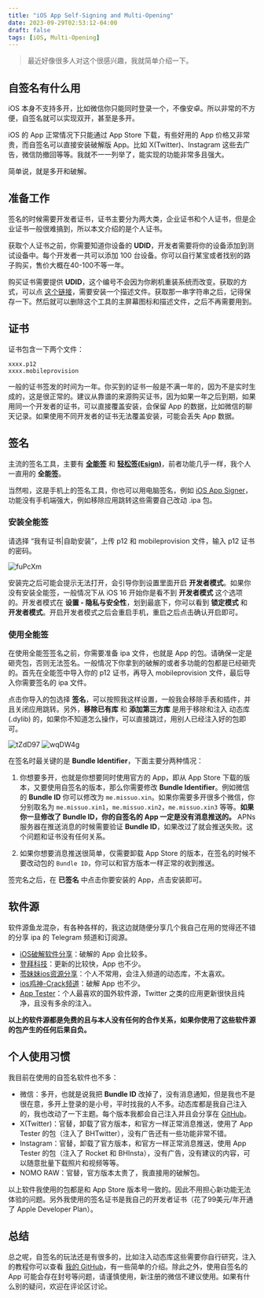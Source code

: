 ```yaml
---
title: "iOS App Self-Signing and Multi-Opening"
date: 2023-09-29T02:53:12-04:00
draft: false
tags: [iOS, Multi-Opening]
---
```

> 最近好像很多人对这个很感兴趣，我就简单介绍一下。

## 自签名有什么用
iOS 本身不支持多开，比如微信你只能同时登录一个，不像安卓。所以非常的不方便，自签名就可以实现双开，甚至是多开。

iOS 的 App 正常情况下只能通过 App Store 下载，有些好用的 App 价格又非常贵，而自签名可以直接安装破解版 App。比如 X(Twitter)、Instagram 这些去广告，微信防撤回等等。我就不一一列举了，能实现的功能非常多且强大。

简单说，就是多开和破解。

## 准备工作
签名的时候需要开发者证书，证书主要分为两大类，企业证书和个人证书，但是企业证书一般很难搞到，所以本文介绍的是个人证书。

获取个人证书之前，你需要知道你设备的 **UDID**，开发者需要将你的设备添加到测试设备中。每个开发者一共可以添加 100 台设备。你可以自行某宝或者找别的路子购买，售价大概在40-100不等一年。

购买证书需要提供 **UDID**，这个编号不会因为你刷机重装系统而改变。获取的方式，可以点 [这个链接](https://www.pgyer.com/tools/udid)，需要安装一个描述文件。获取那一串字符串之后，记得保存一下。然后就可以删除这个工具的主屏幕图标和描述文件，之后不再需要用到。

## 证书
证书包含一下两个文件：
```
xxxx.p12
xxxx.mobileprovision
```
一般的证书签发的时间为一年。你买到的证书一般是不满一年的，因为不是实时生成的，这是很正常的。建议从靠谱的来源购买证书，因为如果一年之后到期，如果用同一个开发者的证书，可以直接覆盖安装，会保留 App 的数据，比如微信的聊天记录。如果使用不同开发者的证书无法覆盖安装，可能会丢失 App 数据。

## 签名
主流的签名工具，主要有 **[全能签](https://udid.nuosike.cn/sign/)** 和 **[轻松签(Esign)](https://esign.yyyue.xyz/)**，前者功能几乎一样，我个人一直用的 **全能签**。

当然啦，这是手机上的签名工具，你也可以用电脑签名，例如 [iOS App Signer](https://dantheman827.github.io/ios-app-signer/)，功能没有手机端强大，例如移除应用跳转这些需要自己改动 .ipa 包。

### 安装全能签
请选择 “我有证书|自助安装”，上传 p12 和 mobileprovision 文件，输入 p12 证书的密码。

![fuPcXm](https://r2.qwq.mx/files/fuPcXm.png)

安装完之后可能会提示无法打开，会引导你到设置里面开启 **开发者模式**。如果你没有安装全能签，一般情况下从 iOS 16 开始你是看不到 **开发者模式** 这个选项的。开发者模式在 **设置 - 隐私与安全性**，划到最底下，你可以看到 **锁定模式** 和 **开发者模式**。开启开发者模式之后会重启手机，重启之后点击确认开启即可。

### 使用全能签
在使用全能签签名之前，你需要准备 ipa 文件，也就是 App 的包。请确保一定是砸壳包，否则无法签名。一般情况下你拿到的破解的或者多功能的包都是已经砸壳的。首先在全能签中导入你的 p12 证书，再导入 mobileprovision 文件，最后导入你需要签名的 ipa 文件。

点击你导入的包选择 **签名**，可以按照我这样设置，一般我会移除手表和插件，并且关闭应用跳转。另外，**移除已有库** 和 **添加第三方库** 是用于移除和注入 动态库(.dylib) 的，如果你不知道怎么操作，可以直接跳过，用别人已经注入好的包即可。

![tZdD97](https://r2.qwq.mx/files/tZdD97.jpg)
![wqDW4g](https://r2.qwq.mx/files/wqDW4g.png)

在签名时最关键的是 **Bundle Identifier**，下面主要分两种情况： 

1. 你想要多开，也就是你想要同时使用官方的 App，即从 App Store 下载的版本，又要使用自签名的版本，那么你需要修改 **Bundle Identifier**。例如微信的 **Bundle ID** 你可以修改为 `me.missuo.xin`。如果你需要多开很多个微信，你分别取名为 `me.missuo.xin1`，`me.missuo.xin2`，`me.missuo.xin3` 等等。**如果你一旦修改了 Bundle ID，你的自签名的 App 一定是没有消息推送的。** APNs 服务器在推送消息的时候需要验证 **Bundle ID**，如果改过了就会推送失败。这个问题和证书没有任何关系。 

2. 如果你想要消息推送很简单，仅需要卸载 App Store 的版本，在签名的时候不要改动包的 `Bundle ID`，你可以和官方版本一样正常的收到推送。

签完名之后，在 **已签名** 中点击你要安装的 App，点击安装即可。

## 软件源
软件源鱼龙混杂，有各种各样的，我这边就随便分享几个我自己在用的觉得还不错的分享 ipa 的 Telegram 频道和订阅源。

- [iOS破解软件分享](https://t.me/gekuGou)：破解的 App 会比较多。
- [登拜科技](https://t.me/dengbai)：更新的比较快，App 也不少。
- [苓妹妹ios资源分享](https://t.me/iosfulishare)：个人不常用，会注入频道的动态库，不太喜欢。
- [ios鸡神-Crack频道](https://t.me/iosapp520)：破解 App 也不少。
- [App Tester](https://repo.apptesters.org)：个人最喜欢的国外软件源，Twitter 之类的应用更新很快且纯净，且没有多余的注入。

**以上的软件源都是免费的且与本人没有任何的合作关系，如果你使用了这些软件源的包产生的任何后果自负。**

## 个人使用习惯
我目前在使用的自签名软件也不多：

- 微信：多开，也就是说我把 **Bundle ID** 改掉了，没有消息通知，但是我也不是很在意，多开上登录的是小号，平时找我的人不多。动态库都是我自己注入的，我也改动了一下主题。每个版本我都会自己注入并且会分享在 [GitHub](https://github.com/missuo/Inject-IPA/releases)。
- X(Twitter)：官替，卸载了官方版本，和官方一样正常消息推送，使用了 App Tester 的包（注入了 BHTwitter），没有广告还有一些功能非常不错。
- Instagram：官替，卸载了官方版本，和官方一样正常消息推送，使用 App Tester 的包（注入了 Rocket 和 BHInsta），没有广告，没有建议的内容，可以随意批量下载照片和视频等等。
- NOMO RAW：官替，官方版本太贵了，我直接用的破解包。

以上软件我使用的包都是和 App Store 版本号一致的。因此不用担心新功能无法体验的问题。另外我使用的签名证书是我自己的开发者证书（花了99美元/年开通了 Apple Developer Plan）。

## 总结
总之呢，自签名的玩法还是有很多的，比如注入动态库这些需要你自行研究，注入的教程你可以查看 [我的 GitHub](https://github.com/missuo/Inject-IPA)，有一些简单的介绍。除此之外，使用自签名的 App 可能会存在封号等问题，请谨慎使用，新注册的微信不建议使用。如果有什么别的疑问，欢迎在评论区讨论。
